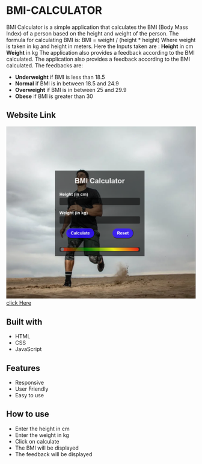 # BMI-CALCULATOR
BMI Calculator is a simple application that calculates the BMI (Body Mass Index) of a person based on the height and weight of the person. The formula for calculating BMI is:
BMI = weight / (height * height)
Where weight is taken in kg and height in meters.
Here the Inputs taken are :
**Height** in cm
**Weight** in kg
The application also provides a feedback according to the BMI calculated.
The application also provides a feedback according to the BMI calculated. The feedbacks are:
- **Underweight**    if BMI is less than 18.5
- **Normal**    if BMI is in between 18.5 and 24.9
- **Overweight**    if BMI is in between 25 and 29.9
- **Obese**   if BMI is greater than 30
## Website Link
![image](assets/Screenshot%202023-07-01%20004510.png)
<br>
[click Here](https://arijeet2580.github.io/BMI-CALCULATOR/)
## Built with
- HTML
- CSS
- JavaScript
## Features
- Responsive
- User Friendly
- Easy to use
## How to use
- Enter the height in cm
- Enter the weight in kg
- Click on calculate
- The BMI will be displayed
- The feedback will be displayed